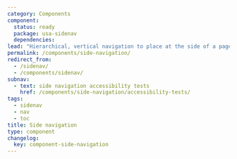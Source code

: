 ```yaml
---
category: Components
component:
  status: ready
  package: usa-sidenav
  dependencies:
lead: "Hierarchical, vertical navigation to place at the side of a page."
permalink: /components/side-navigation/
redirect_from:
  - /sidenav/
  - /components/sidenav/
subnav:
  - text: side navigation accessibility tests
    href: /components/side-navigation/accessibility-tests/
tags:
  - sidenav
  - nav
  - toc
title: Side navigation
type: component
changelog:
  key: component-side-navigation
---
```

